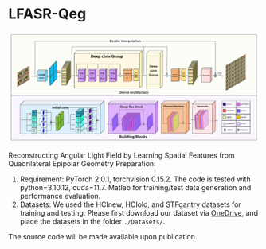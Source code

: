 # LFASR-Qeg
![NETWORK ARCHITECTURE](./NET.png)

Reconstructing Angular Light Field by Learning Spatial Features from  Quadrilateral Epipolar Geometry
Preparation:
1. Requirement:
PyTorch 2.0.1, torchvision 0.15.2. The code is tested with python=3.10.12, cuda=11.7.
Matlab for training/test data generation and performance evaluation.
2. Datasets:
We used the HCInew, HCIold, and STFgantry datasets for training and testing. Please first download our dataset via [OneDrive](https://aunedu-my.sharepoint.com/:f:/g/personal/ebrahemelkady_aun_edu_eg/EuQrZMQaqulHvUGh_n9a5qoBef4tT3rccbR04vqu6ekDfA?e=TEczH5), and place the datasets in the folder `./Datasets/`.

The source code will be made available upon publication. 
